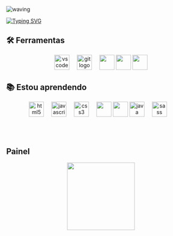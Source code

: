 ![waving](https://capsule-render.vercel.app/api?type=waving&height=200&text=Pedro+Vaz%20&fontAlignY=40&color=gradient)

[![Typing SVG](https://readme-typing-svg.herokuapp.com/?color=ffff&size=35&center=true&vCenter=true&width=1000&lines=Olá,+meu+nome+é+Pedro+Vaz+Nascimento;Tenho+17+anos;Sou+de+São+Paulo;Cursando+Desenvolvimento+de+Sistemas;Seja+bem+vindo!+:%29)](https://git.io/typing-svg)
  

</div>

## 🛠 Ferramentas

<div align="center">
  <img src="https://cdn.jsdelivr.net/gh/devicons/devicon/icons/vscode/vscode-original.svg" height="40" alt="vscode logo"  />
  <img width="12" />
  <img src="https://cdn.jsdelivr.net/gh/devicons/devicon/icons/git/git-original.svg" height="40" alt="git logo"  />
  <img width="12" />  
  <img src="https://cdn.jsdelivr.net/gh/devicons/devicon@latest/icons/ubuntu/ubuntu-original.svg" height="40" />
  <img src="https://cdn.jsdelivr.net/gh/devicons/devicon@latest/icons/mysql/mysql-original.svg" height="40"/>    
  <img src="https://cdn.jsdelivr.net/gh/devicons/devicon@latest/icons/tomcat/tomcat-original.svg" height="40"/>
        
</div>

## 📚 Estou aprendendo
<div align="center">
  
  <img src="https://cdn.jsdelivr.net/gh/devicons/devicon/icons/html5/html5-original.svg" height="40" alt="html5 logo"  />
  <img width="12" />
  
  <img src="https://cdn.jsdelivr.net/gh/devicons/devicon/icons/javascript/javascript-original.svg" height="40" alt="javascript logo"  />
  <img width="12" />
  
  <img src="https://cdn.jsdelivr.net/gh/devicons/devicon/icons/css3/css3-original.svg" height="40" alt="css3 logo"  />
  <img width="12" />
  
  <img src="https://cdn.jsdelivr.net/gh/devicons/devicon@latest/icons/react/react-original.svg" height="40" />
  
  <img src="https://cdn.jsdelivr.net/gh/devicons/devicon@latest/icons/python/python-original.svg" height="40" />

  <img src="https://cdn.jsdelivr.net/gh/devicons/devicon/icons/java/java-original.svg" height="40" alt="java logo"  />
  <img width="12" />
  
  <img src="https://cdn.jsdelivr.net/gh/devicons/devicon/icons/sass/sass-original.svg" height="40" alt="sass logo"  />
  <img width="12" />
  
  
</div>

<br><br>

## Painel
<div align="center">
  
<div>
  
<a href="https://github.com/PedroVazN">
<img loading="lazy" height="180em" src="https://github-readme-stats.vercel.app/api/top-langs/?username=PedroVazN&layout=compact&langs_count=7&theme=dracula"/>  
  
</div>
</div>
